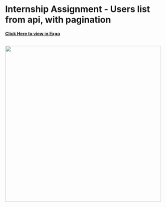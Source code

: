 # Internship Assignment - Users list from api, with pagination

[**Click Here to view in Expo**](https://expo.io/@shubham0804/excellence-tech-users-list)<br/><br/>

<img src="https://storage.googleapis.com/misc-public-0804/users-list" height="500">
